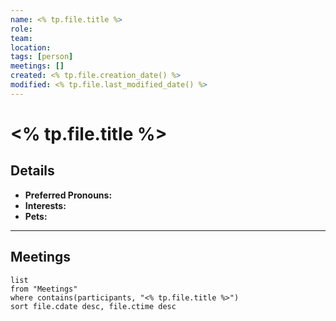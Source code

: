 ```yaml
---
name: <% tp.file.title %>
role: 
team: 
location: 
tags: [person]
meetings: []
created: <% tp.file.creation_date() %>
modified: <% tp.file.last_modified_date() %>
---
```

# <% tp.file.title %>
## Details
- **Preferred Pronouns:** 
- **Interests:** 
- **Pets:** 

---
## Meetings
```dataview
list
from "Meetings"
where contains(participants, "<% tp.file.title %>")
sort file.cdate desc, file.ctime desc
```

 
